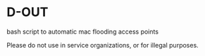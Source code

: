 # D-OUT
bash script to automatic mac flooding access points 

Please do not use in service organizations, or for illegal purposes.
